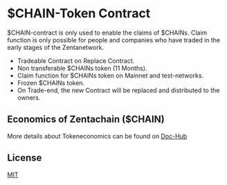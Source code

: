 # $CHAIN-Token Contract

$CHAIN-contract is only used to enable the claims of $CHAINs. Claim function is only possible for people and companies who have traded in the early stages of the Zentanetwork.

- Tradeable Contract on Replace Contract.
- Non transferable $CHAINs token (11 Months).
- Claim function for $CHAINs token on Mainnet and test-networks.
- Frozen $CHAINs token.
- On Trade-end, the new Contract will be replaced and distributed to the owners.

## Economics of Zentachain ($CHAIN) 
More details about Tokeneconomics can be found on [Doc-Hub](https://docs.zentachain.io/economics)

## License

[MIT](https://github.com/ZentaChain/CHAIN-Token/blob/main/LICENSE)
